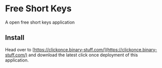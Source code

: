 # Free Short Keys

A open free short keys application

## Install

Head over to [https://clickonce.binary-stuff.com/](https://clickonce.binary-stuff.com/) and download the latest click once deployment of this application.